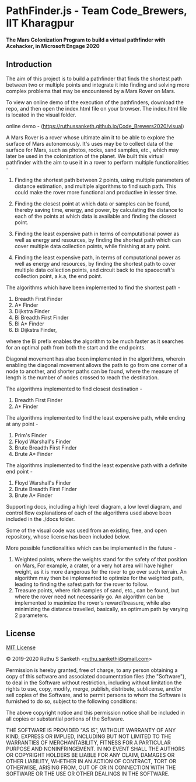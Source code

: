 PathFinder.js - Team Code_Brewers, IIT Kharagpur
==============
#### The Mars Colonization Program to build a virtual pathfinder with Acehacker, in Microsoft Engage  2020 ####

Introduction
------------

The aim of this project is to build a pathfinder that finds the shortest path between two or multiple points and integrate it into finding and solving more complex problems that may be encountered by a Mars Rover on Mars.

To view an online demo of the execution of the pathfinders, download the repo, and then open the index.html file on your browser. The index.html file is located in the visual folder.

online demo - (https://ruthussanketh.github.io/Code_Brewers2020/visual)

A Mars Rover is a rover whose ultimate aim it to be able to explore the surface of Mars autonomously. It's uses may be to collect data of the surface for Mars, such as photos, rocks, sand samples, etc., which may later be used in the colonization of the planet. We built this virtual pathfinder with the aim to use it in a rover to perform multiple functionalities -

1. Finding the shortest path between 2 points, using multiple parameters of distance estimation, and multiple algorithms to find such path. This could make the rover more functional and productive in lesser time.

2. Finding the closest point at which data or samples can be found, thereby saving time, energy, and power, by calculating the distance to each of the points at which data is available and finding the closest point.

3. Finding the least expensive path in terms of computational power as well as energy and resources, by finding the shortest path which can cover multiple data collection points, while finishing at any point.

4. Finding the least expensive path, in terms of computational power as well as energy and resources, by finding the shortest path to cover multiple data collection points, and circuit back to the spacecraft's collection point, a.k.a, the end point.

The algorithms which have been implemented to find the shortest path -
1. Breadth First Finder
2. A* Finder
3. Dijkstra Finder
4. Bi Breadth First Finder
5. Bi A* Finder
6. Bi Dijkstra Finder,

where the Bi prefix enables the algorithm to be much faster as it searches for an optimal path from both the start and the end points.

Diagonal movement has also been implemented in the algorithms, wherein enabling the diagonal movement allows the path to go from one corner of a node to another, and shorter paths can be found, where the measure of length is the number of nodes crossed to reach the destination.

The algorithms implemented to find closest destination -
1. Breadth First Finder
2. A* Finder

The algorithms implemented to find the least expensive path, while ending at any point -
1. Prim's Finder
2. Floyd Warshall's Finder
3. Brute Breadth First Finder
4. Brute A* Finder

The algorithms implemented to find the least expensive path with a definite end point -
1. Floyd Warshall's Finder
2. Brute Breadth First Finder
3. Brute A* Finder

Supporting docs, including a high level diagram, a low level diagram, and control flow explanations of each of the algorithms used above been included in the ./docs folder. 

Some of the visual code was used from an existing, free, and open repository, whose license has been included below.

More possible functionalities which can be implemented in the future -
1. Weighted points, where the weights stand for the safety of that position on Mars, For example, a crater, or a very hot area will have higher weight, as it is more dangerous for the rover to go over such terrain. An algorithm may then be implemented to optimize for the weighted path, leading to finding the safest path for the rover to follow.
2. Treasure points, where rich samples of sand, etc., can be found, but where the rover need not necessarily go. An algorithm can be implemented to maximize the rover's reward/treasure, while also minimizing the distance travelled, basically, an optimum path by varying 2 parameters.

License
-------

[MIT License](http://www.opensource.org/licenses/mit-license.php)

&copy; 2019-2020 Ruthu S Sanketh &lt;ruthu.sankethi@gmail.com&gt;

Permission is hereby granted, free of charge, to any person obtaining a copy of this software and associated documentation files (the "Software"), to deal in the Software without restriction, including without limitation the rights to use, copy, modify, merge, publish, distribute, sublicense, and/or sell copies of the Software, and to permit persons to whom the Software is furnished to do so, subject to the following conditions:

The above copyright notice and this permission notice shall be included in all copies or substantial portions of the Software.

THE SOFTWARE IS PROVIDED "AS IS", WITHOUT WARRANTY OF ANY KIND, EXPRESS OR IMPLIED, INCLUDING BUT NOT LIMITED TO THE WARRANTIES OF MERCHANTABILITY, FITNESS FOR A PARTICULAR PURPOSE AND NONINFRINGEMENT. IN NO EVENT SHALL THE AUTHORS OR COPYRIGHT HOLDERS BE LIABLE FOR ANY CLAIM, DAMAGES OR OTHER LIABILITY, WHETHER IN AN ACTION OF CONTRACT, TORT OR OTHERWISE, ARISING FROM, OUT OF OR IN CONNECTION WITH THE SOFTWARE OR THE USE OR OTHER DEALINGS IN THE SOFTWARE.
